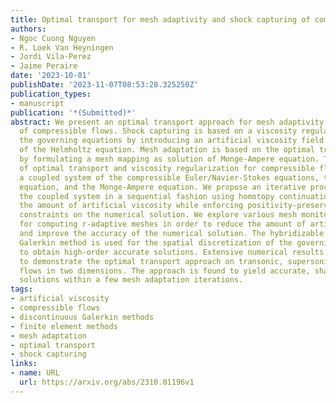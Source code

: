 ```yaml
---
title: Optimal transport for mesh adaptivity and shock capturing of compressible flows
authors:
- Ngoc Cuong Nguyen
- R. Loek Van Heyningen
- Jordi Vila-Perez
- Jaime Peraire
date: '2023-10-01'
publishDate: '2023-11-07T08:53:28.325250Z'
publication_types:
- manuscript
publication: '*(Submitted)*'
abstract: We present an optimal transport approach for mesh adaptivity and shock capturing
  of compressible flows. Shock capturing is based on a viscosity regularization of
  the governing equations by introducing an artificial viscosity field as solution
  of the Helmholtz equation. Mesh adaptation is based on the optimal transport theory
  by formulating a mesh mapping as solution of Monge-Ampere equation. The marriage
  of optimal transport and viscosity regularization for compressible flows leads to
  a coupled system of the compressible Euler/Navier-Stokes equations, the Helmholtz
  equation, and the Monge-Ampere equation. We propose an iterative procedure to solve
  the coupled system in a sequential fashion using homotopy continuation to minimize
  the amount of artificial viscosity while enforcing positivity-preserving and smoothness
  constraints on the numerical solution. We explore various mesh monitor functions
  for computing r-adaptive meshes in order to reduce the amount of artificial dissipation
  and improve the accuracy of the numerical solution. The hybridizable discontinuous
  Galerkin method is used for the spatial discretization of the governing equations
  to obtain high-order accurate solutions. Extensive numerical results are presented
  to demonstrate the optimal transport approach on transonic, supersonic, hypersonic
  flows in two dimensions. The approach is found to yield accurate, sharp yet smooth
  solutions within a few mesh adaptation iterations.
tags:
- artificial viscosity
- compressible flows
- discontinuous Galerkin methods
- finite element methods
- mesh adaptation
- optimal transport
- shock capturing
links:
- name: URL
  url: https://arxiv.org/abs/2310.01196v1
---
```

